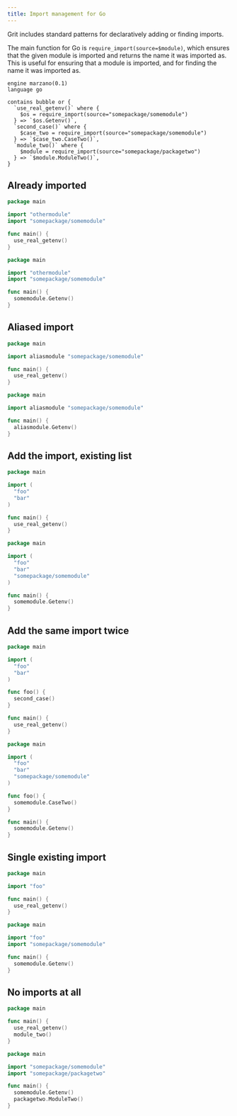 ```yaml
---
title: Import management for Go
---
```


Grit includes standard patterns for declaratively adding or finding imports.

The main function for Go is `require_import(source=$module)`, which ensures that the given module is imported and returns the name it was imported as. This is useful for ensuring that a module is imported, and for finding the name it was imported as.

```grit
engine marzano(0.1)
language go

contains bubble or {
  `use_real_getenv()` where {
    $os = require_import(source="somepackage/somemodule")
  } => `$os.Getenv()`,
  `second_case()` where {
    $case_two = require_import(source="somepackage/somemodule")
  } => `$case_two.CaseTwo()`,
  `module_two()` where {
    $module = require_import(source="somepackage/packagetwo")
  } => `$module.ModuleTwo()`,
}
```

## Already imported

```go
package main

import "othermodule"
import "somepackage/somemodule"

func main() {
  use_real_getenv()
}
```

```go
package main

import "othermodule"
import "somepackage/somemodule"

func main() {
  somemodule.Getenv()
}
```

## Aliased import

```go
package main

import aliasmodule "somepackage/somemodule"

func main() {
  use_real_getenv()
}
```

```go
package main

import aliasmodule "somepackage/somemodule"

func main() {
  aliasmodule.Getenv()
}
```

## Add the import, existing list

```go
package main

import (
  "foo"
  "bar"
)

func main() {
  use_real_getenv()
}
```

```go
package main

import (
  "foo"
  "bar"
  "somepackage/somemodule"
)

func main() {
  somemodule.Getenv()
}
```

## Add the same import twice

```go
package main

import (
  "foo"
  "bar"
)

func foo() {
  second_case()
}

func main() {
  use_real_getenv()
}
```

```go
package main

import (
  "foo"
  "bar"
  "somepackage/somemodule"
)

func foo() {
  somemodule.CaseTwo()
}

func main() {
  somemodule.Getenv()
}
```


## Single existing import

```go
package main

import "foo"

func main() {
  use_real_getenv()
}
```

```go
package main

import "foo"
import "somepackage/somemodule"

func main() {
  somemodule.Getenv()
}
```

## No imports at all

```go
package main

func main() {
  use_real_getenv()
  module_two()
}
```

```go
package main

import "somepackage/somemodule"
import "somepackage/packagetwo"

func main() {
  somemodule.Getenv()
  packagetwo.ModuleTwo()
}
```